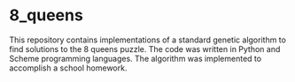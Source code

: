 # 8_queens
This repository contains implementations of a standard genetic algorithm to find
solutions to the 8 queens puzzle. The code was written in Python and Scheme programming languages.
The algorithm was implemented to accomplish a school homework.
